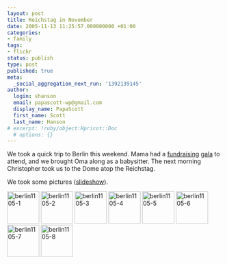 ```yaml
---
layout: post
title: Reichstag in November
date: 2005-11-13 11:25:57.000000000 +01:00
categories:
- family
tags:
- flickr
status: publish
type: post
published: true
meta:
  _social_aggregation_next_run: '1392139145'
author:
  login: shanson
  email: papascott-wp@gmail.com
  display_name: PapaScott
  first_name: Scott
  last_name: Hanson
# excerpt: !ruby/object:Hpricot::Doc
  # options: {}
---
```

<p>We took a quick trip to Berlin this weekend. Mama had a <a href="http://www.welt.de/data/2005/11/12/802539.html" title="Auktion bei Pomp, Duck: Heidi Klum im Einsatz">fundraising</a> <a href="http://bz.berlin1.de/aktuell/boulevard/051113/klum.html" title="B.Z. traf Top-Model Heidi Klum bei Blitz-Besuch in Berlin">gala</a> to attend, and we brought Oma along as a babysitter. The next morning Christopher took us to the Dome atop the Reichstag. </p>
<p>We took some pictures (<a href="http://www.flickr.com/photos/papascott/sets/1354517/show/">slideshow</a>).</p>
<div><a href="http://www.flickr.com/photos/papascott/62719017/in/set-1354517/" title="berlin1105-1" class="thumb_link" id="set_thumb_link_62719017"><img src="http://static.flickr.com/25/62719017_1f8687a921_s.jpg" alt="berlin1105-1" width="75" height="75" /></a> <a href="http://www.flickr.com/photos/papascott/62719146/in/set-1354517/" title="berlin1105-2" class="thumb_link" id="set_thumb_link_62719146"><img src="http://static.flickr.com/32/62719146_23e6fa3baf_s.jpg" alt="berlin1105-2" width="75" height="75" /></a> <a href="http://www.flickr.com/photos/papascott/62719286/in/set-1354517/" title="berlin1105-3" class="thumb_link" id="set_thumb_link_62719286"><img src="http://static.flickr.com/29/62719286_39127b912b_s.jpg" alt="berlin1105-3" width="75" height="75" /></a> <a href="http://www.flickr.com/photos/papascott/62719458/in/set-1354517/" title="berlin1105-4" class="thumb_link" id="set_thumb_link_62719458"><img src="http://static.flickr.com/27/62719458_07a0be7f2c_s.jpg" alt="berlin1105-4" width="75" height="75" /></a> <a href="http://www.flickr.com/photos/papascott/62719679/in/set-1354517/" title="berlin1105-5" class="thumb_link" id="set_thumb_link_62719679"><img src="http://static.flickr.com/30/62719679_1a945d0baf_s.jpg" alt="berlin1105-5" width="75" height="75" /></a> <a href="http://www.flickr.com/photos/papascott/62719833/in/set-1354517/" title="berlin1105-6" class="thumb_link" id="set_thumb_link_62719833"><img src="http://static.flickr.com/29/62719833_61c34718cd_s.jpg" alt="berlin1105-6" width="75" height="75" /></a> <a href="http://www.flickr.com/photos/papascott/62720077/in/set-1354517/" title="berlin1105-7" class="thumb_link" id="set_thumb_link_62720077"><img src="http://static.flickr.com/27/62720077_7c856076f3_s.jpg" alt="berlin1105-7" width="75" height="75" /></a> <a href="http://www.flickr.com/photos/papascott/62720339/in/set-1354517/" title="berlin1105-8" class="thumb_link" id="set_thumb_link_62720339"><img src="http://static.flickr.com/29/62720339_3b3cb89ca9_s.jpg" alt="berlin1105-8" width="75" height="75" /></a></div>
